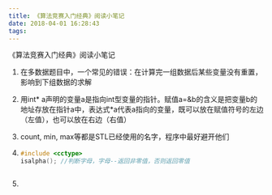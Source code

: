 ```yaml
---
title: 《算法竞赛入门经典》阅读小笔记
date: 2018-04-01 16:28:43
tags:
---
```


《算法竞赛入门经典》阅读小笔记

 <!-- more -->

1. 在多数据题目中，一个常见的错误：在计算完一组数据后某些变量没有重置，影响到下组数据的求解

2. 用int* a声明的变量a是指向int型变量的指针。赋值a=&b的含义是把变量b的地址存放在指针a中，表达式*a代表a指向的变量，既可以放在赋值符号的左边（左值），也可以放在右边（右值）

3. count, min, max等都是STL已经使用的名字，程序中最好避开他们

4. ```c++
   #include <cctype>
   isalpha(); //判断字母，字母--返回非零值，否则返回零值
   ```


   ```

5. ​
   ```